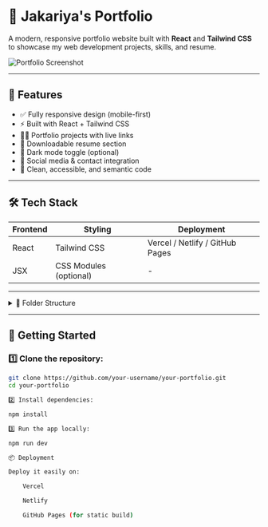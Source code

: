 # 🚀 Jakariya's Portfolio

A modern, responsive portfolio website built with **React** and **Tailwind CSS** to showcase my web development projects, skills, and resume.

![Portfolio Screenshot](./screenshot.png) <!-- Replace with your screenshot path -->

---

## 📌 Features

- ✅ Fully responsive design (mobile-first)
- ⚡ Built with React + Tailwind CSS
- 🧑‍💻 Portfolio projects with live links
- 📄 Downloadable resume section
- 🌙 Dark mode toggle (optional)
- 🔗 Social media & contact integration
- 📜 Clean, accessible, and semantic code

---

## 🛠️ Tech Stack

| Frontend | Styling | Deployment |
|----------|---------|------------|
| React    | Tailwind CSS | Vercel / Netlify / GitHub Pages |
| JSX      | CSS Modules (optional) | - |

---
<details> <summary>📁 Folder Structure</summary>

my-portfolio/
├── public/
│   ├── index.html
│   └── assets/
├── src/
│   ├── components/
│   │   ├── Header.jsx
│   │   ├── Hero.jsx
│   │   ├── Projects.jsx
│   │   ├── Contact.jsx
│   │   └── Footer.jsx
│   ├── data/              # Project data or config
│   ├── App.jsx
│   ├── index.js
│   └── styles/
│       └── tailwind.css
├── .gitignore
├── package.json
├── tailwind.config.js
└── README.md

</details>


---

## 🚀 Getting Started

### 1️⃣ Clone the repository:

```bash
git clone https://github.com/your-username/your-portfolio.git
cd your-portfolio

2️⃣ Install dependencies:

npm install

3️⃣ Run the app locally:

npm run dev

📦 Deployment

Deploy it easily on:

    Vercel

    Netlify

    GitHub Pages (for static build)
